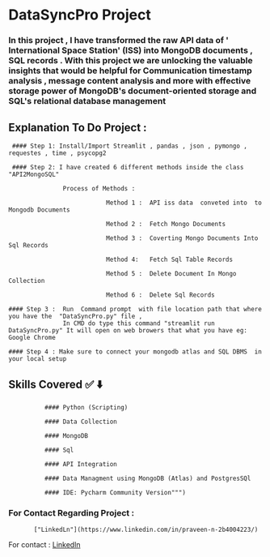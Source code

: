 # DataSyncPro Project


### In  this  project , I  have  transformed  the  raw  API data  of  ' International Space Station' (ISS)   into   MongoDB  documents , SQL records . With  this project  we  are  unlocking  the  valuable  insights  that  would  be  helpful  for  Communication timestamp analysis ,  message content analysis  and  more  with effective  storage  power  of MongoDB's document-oriented storage  and  SQL's relational database management

## Explanation To Do Project : 

     #### Step 1: Install/Import Streamlit , pandas , json , pymongo , requestes , time , psycopg2  

     #### Step 2: I have created 6 different methods inside the class "API2MongoSQL" 
                  
                   Process of Methods :

                               Method 1 :  API iss data  conveted into  to Mongodb Documents

                               Method 2 :  Fetch Mongo Documents 

                               Method 3 :  Coverting Mongo Documents Into Sql Records

                               Method 4:   Fetch Sql Table Records 

                               Method 5 :  Delete Document In Mongo Collection

                               Method 6 :  Delete Sql Records
                               
    #### Step 3 :  Run  Command prompt  with file location path that where you have the  "DataSyncPro.py" file ,
                   In CMD do type this command "streamlit run DataSyncPro.py" It will open on web browers that what you have eg: Google Chrome

    #### Step 4 : Make sure to connect your mongodb atlas and SQL DBMS  in your local setup



## Skills Covered ✅ ⬇️

              #### Python (Scripting)
              
              #### Data Collection
              
              #### MongoDB
              
              #### Sql
              
              #### API Integration
              
              #### Data Managment using MongoDB (Atlas) and PostgresSQl
              
              #### IDE: Pycharm Community Version""")


### For Contact Regarding Project :

           ["LinkedLn"](https://www.linkedin.com/in/praveen-n-2b4004223/)
     

                               

                                

                                

                               
      
  
    
    















For contact : [Linkedln](https://www.linkedin.com/in/praveen-n-2b4004223/)







